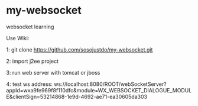 # my-websocket
websocket learning

Use Wiki:

1: git clone https://github.com/sosojustdo/my-websocket.git

2: import j2ee project

3: run web server with tomcat or jboss 

4: test ws address:
ws://localhost:8080/ROOT/webSocketServer?appId=wxa9fe969f8f110dfc&module=WX_WEBSOCKET_DIALOGUE_MODULE&clientSign=53214868-1e9d-4692-ae71-ea30605da303
